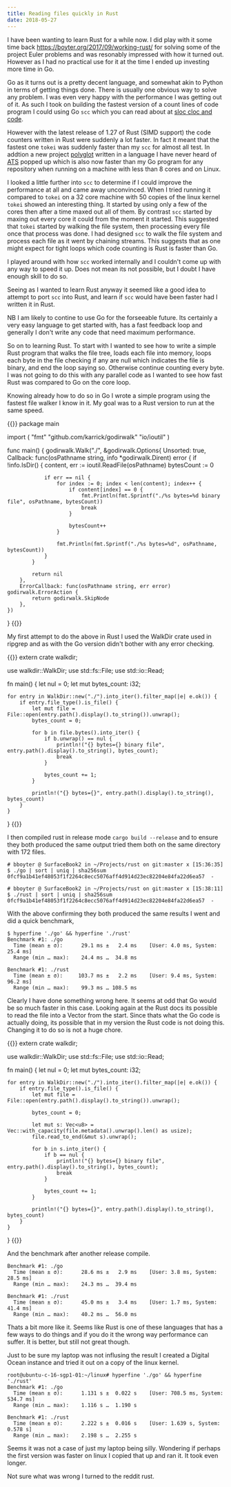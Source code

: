 ```yaml
---
title: Reading files quickly in Rust
date: 2018-05-27
---
```


I have been wanting to learn Rust for a while now. I did play with it some time back https://boyter.org/2017/09/working-rust/ for solving some of the project Euler problems and was resonably impressed with how it turned out. However as I had no practical use for it at the time I ended up investing more time in Go. 

Go as it turns out is a pretty decent language, and somewhat akin to Python in terms of getting things done. There is usually one obvious way to solve any problem. I was even very happy with the performance I was getting out of it. As such I took on building the fastest version of a count lines of code program I could using Go `scc` which you can read about at [sloc cloc and code](https://boyter.org/posts/sloc-cloc-code/).

However with the latest release of 1.27 of Rust (SIMD support) the code counters written in Rust were suddenly a lot faster. In fact it meant that the fastest one `tokei` was suddenly faster than my `scc` for almost all test. In addtion a new project [polyglot](https://github.com/vmchale/polyglot) written in a language I have never heard of [ATS](https://en.wikipedia.org/wiki/ATS_%28programming_language%29) popped up which is also now faster than my Go program for any repository when running on a machine with less than 8 cores and on Linux.

I looked a little further into `scc` to determine if I could improve the performance at all and came away unconvinced. When I tried running it compared to `tokei` on a 32 core machine with 50 copies of the linux kernel `tokei` showed an interesting thing. It started by using only a few of the cores then after a time maxed out all of them. By contrast `scc` started by maxing out every core it could from the moment it started. This suggested that `tokei` started by walking the file system, then processing every file once that process was done. I had designed `scc` to walk the file system and process each file as it went by chaining streams. This suggests that as one might expect for tight loops which code counting is Rust is faster than Go.

I played around with how `scc` worked internally and I couldn't come up with any way to speed it up. Does not mean its not possible, but I doubt I have enough skill to do so.

Seeing as I wanted to learn Rust anyway it seemed like a good idea to attempt to port `scc` into Rust, and learn if `scc` would have been faster had I written it in Rust.

NB I am likely to contine to use Go for the forseeable future. Its certainly a very easy language to get started with, has a fast feedback loop and generally I don't write any code that need maximum performance.

So on to learning Rust. To start with I wanted to see how to write a simple Rust program that walks the file tree, loads each file into memory, loops each byte in the file checking if any are null which indicates the file is binary, and end the loop saying so. Otherwise continue counting every byte. I was not going to do this with any parallel code as I wanted to see how fast Rust was compared to Go on the core loop.

Knowing already how to do so in Go I wrote a simple program using the fastest file walker I know in it. My goal was to a Rust version to run at the same speed.

{{<highlight go>}}
package main

import (
	"fmt"
	"github.com/karrick/godirwalk"
	"io/ioutil"
)

func main() {
	godirwalk.Walk("./", &godirwalk.Options{
		Unsorted: true,
		Callback: func(osPathname string, info *godirwalk.Dirent) error {
			if !info.IsDir() {
				content, err := ioutil.ReadFile(osPathname)
				bytesCount := 0

				if err == nil {
					for index := 0; index < len(content); index++ {
						if content[index] == 0 {
							fmt.Println(fmt.Sprintf("./%s bytes=%d binary file", osPathname, bytesCount))
							break
						}

						bytesCount++
					}

					fmt.Println(fmt.Sprintf("./%s bytes=%d", osPathname, bytesCount))
				}
			}

			return nil
		},
		ErrorCallback: func(osPathname string, err error) godirwalk.ErrorAction {
			return godirwalk.SkipNode
		},
	})
}
{{</highlight>}}

My first attempt to do the above in Rust I used the WalkDir crate used in ripgrep and as with the Go version didn't bother with any error checking.

{{<highlight rust>}}
extern crate walkdir;

use walkdir::WalkDir;
use std::fs::File;
use std::io::Read;

fn main() {
    let nul = 0;
    let mut bytes_count: i32;

    for entry in WalkDir::new("./").into_iter().filter_map(|e| e.ok()) {
        if entry.file_type().is_file() {
            let mut file = File::open(entry.path().display().to_string()).unwrap();
            bytes_count = 0;

            for b in file.bytes().into_iter() {
                if b.unwrap() == nul {
                    println!("{} bytes={} binary file", entry.path().display().to_string(), bytes_count);
                    break
                }

                bytes_count += 1;
            }

            println!("{} bytes={}", entry.path().display().to_string(), bytes_count)
        }
    }
}
{{</highlight>}}

I then compiled rust in release mode `cargo build --release` and to ensure they both produced the same output tried them both on the same directory with 172 files.

```
# bboyter @ SurfaceBook2 in ~/Projects/rust on git:master x [15:36:35]
$ ./go | sort | uniq | sha256sum
0fcf9a1b41ef48053f1f2264c8ecc5076aff4d914d23ec82204e84fa22d6ea57  -

# bboyter @ SurfaceBook2 in ~/Projects/rust on git:master x [15:38:11]
$ ./rust | sort | uniq | sha256sum
0fcf9a1b41ef48053f1f2264c8ecc5076aff4d914d23ec82204e84fa22d6ea57  -
```

With the above confirming they both produced the same results I went and did a quick benchmark,

```
$ hyperfine './go' && hyperfine './rust'
Benchmark #1: ./go
  Time (mean ± σ):      29.1 ms ±   2.4 ms    [User: 4.0 ms, System: 25.4 ms]
  Range (min … max):    24.4 ms …  34.8 ms

Benchmark #1: ./rust
  Time (mean ± σ):     103.7 ms ±   2.2 ms    [User: 9.4 ms, System: 96.2 ms]
  Range (min … max):    99.3 ms … 108.5 ms
```

Clearly I have done something wrong here. It seems at odd that Go would be so much faster in this case. Looking again at the Rust docs its possible to read the file into a Vector from the start. Since thats what the Go code is actually doing, its possible that in my version the Rust code is not doing this. Changing it to do so is not a huge chore.

{{<highlight rust>}}
extern crate walkdir;

use walkdir::WalkDir;
use std::fs::File;
use std::io::Read;

fn main() {
    let nul = 0;
    let mut bytes_count: i32;

    for entry in WalkDir::new("./").into_iter().filter_map(|e| e.ok()) {
        if entry.file_type().is_file() {
            let mut file = File::open(entry.path().display().to_string()).unwrap();

            bytes_count = 0;

            let mut s: Vec<u8> = Vec::with_capacity(file.metadata().unwrap().len() as usize);
            file.read_to_end(&mut s).unwrap();

            for b in s.into_iter() {
                if b == nul {
                    println!("{} bytes={} binary file", entry.path().display().to_string(), bytes_count);
                    break
                }

                bytes_count += 1;
            }

            println!("{} bytes={}", entry.path().display().to_string(), bytes_count)
        }
    }
}
{{</highlight>}}

And the benchmark after another release compile.

```
Benchmark #1: ./go
  Time (mean ± σ):      28.6 ms ±   2.9 ms    [User: 3.8 ms, System: 28.5 ms]
  Range (min … max):    24.3 ms …  39.4 ms

Benchmark #1: ./rust
  Time (mean ± σ):      45.0 ms ±   3.4 ms    [User: 1.7 ms, System: 41.4 ms]
  Range (min … max):    40.2 ms …  56.0 ms
```

Thats a bit more like it. Seems like Rust is one of these languages that has a few ways to do things and if you do it the wrong way performance can suffer. It is better, but still not great though.

Just to be sure my laptop was not influsing the result I created a Digital Ocean instance and tried it out on a copy of the linux kernel.

```
root@ubuntu-c-16-sgp1-01:~/linux# hyperfine './go' && hyperfine './rust'
Benchmark #1: ./go
  Time (mean ± σ):      1.131 s ±  0.022 s    [User: 708.5 ms, System: 534.7 ms]
  Range (min … max):    1.116 s …  1.190 s

Benchmark #1: ./rust
  Time (mean ± σ):      2.222 s ±  0.016 s    [User: 1.639 s, System: 0.578 s]
  Range (min … max):    2.198 s …  2.255 s
```

Seems it was not a case of just my laptop being silly. Wondering if perhaps the first version was faster on linux I copied that up and ran it. It took even longer. 

Not sure what was wrong I turned to the reddit rust.